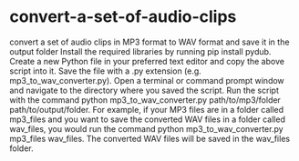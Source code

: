 # convert-a-set-of-audio-clips
 convert a set of audio clips in MP3 format to WAV format and save it in the output folder
Install the required libraries by running pip install pydub.
Create a new Python file in your preferred text editor and copy the above script into it.
Save the file with a .py extension (e.g. mp3_to_wav_converter.py).
Open a terminal or command prompt window and navigate to the directory where you saved the script.
Run the script with the command python mp3_to_wav_converter.py path/to/mp3/folder path/to/output/folder.
For example, if your MP3 files are in a folder called mp3_files and you want to save the converted WAV files in a folder called wav_files, you would run the command python mp3_to_wav_converter.py mp3_files wav_files. The converted WAV files will be saved in the wav_files folder.

